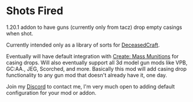 # Shots Fired
1.20.1 addon to have guns (currently only from tacz) drop empty casings when shot.

Currently intended only as a library of sorts for [DeceasedCraft](https://www.curseforge.com/minecraft/modpacks/deceasedcraft). 

Eventually will have default integration with [Create: Mass Munitions](https://modrinth.com/mod/create-mass-munitions) for casing drops. Will also eventually support all 3d model gun mods like VPB, GC:AA., JEG, Scorched, and more. Basically this mod will add casing drop functionality to any gun mod that doesn't already have it, one day.

Join my [Discord](https://discord.gg/MTdavMVTEr) to contact me, I'm very much open to adding default configuration for your mod or addon.
